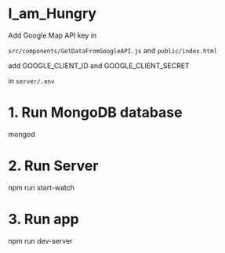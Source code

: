 
# I_am_Hungry

Add Google Map API key in

`src/components/GetDataFromGoogleAPI.js`
and
`public/index.html`


add GOOGLE_CLIENT_ID and GOOGLE_CLIENT_SECRET

in `server/.env`

# 1. Run MongoDB database
mongod

# 2. Run Server
npm run start-watch

# 3. Run app
npm run dev-server
